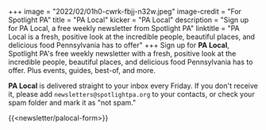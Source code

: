 +++
image = "2022/02/01h0-cwrk-fbjj-n32w.jpeg"
image-credit = "For Spotlight PA"
title = "PA Local"
kicker = "PA Local"
description = "Sign up for PA Local, a free weekly newsletter from Spotlight PA"
linktitle = "PA Local is a fresh, positive look at the incredible people, beautiful places, and delicious food Pennsylvania has to offer"
+++
Sign up for **PA Local**, Spotlight PA's free weekly newsletter with a fresh, positive look at the incredible people, beautiful places, and delicious food Pennsylvania has to offer. Plus events, guides, best-of, and more.

**PA Local** is delivered straight to your inbox every Friday. If you don't receive it, please add `newsletters@spotlightpa.org` to your contacts, or check your spam folder and mark it as "not spam."

{{<newsletter/palocal-form>}}
